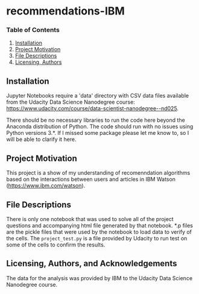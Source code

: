 # recommendations-IBM

### Table of Contents

1. [Installation](#installation)
2. [Project Motivation](#motivation)
3. [File Descriptions](#files)
4. [Licensing, Authors](#licensing)

## Installation <a name="installation"></a>

Jupyter Notebooks require a 'data' directory with CSV data files available from the Udacity Data Science Nanodegree course: https://www.udacity.com/course/data-scientist-nanodegree--nd025.

There should be no necessary libraries to run the code here beyond the Anaconda distribution of Python. The code should run with no issues using Python versions 3.*. If I missed some package please let me know to, so I will be able to clarify it here.

## Project Motivation <a name="motivation"></a>

This project is a show of my understanding of recomenndation algorithms based on the interactions between users and articles in IBM Watson (https://www.ibm.com/watson).

## File Descriptions <a name="files"></a>

There is only one notebook that was used to solve all of the project questions and accompanying html file generated by that notebook. *.p files are the pickle files that were used by the notebook to load data to verify of the cells. The `project_test.py` is a file provided by Udacity to run test on some of the cells to confirm the results.  

## Licensing, Authors, and Acknowledgements <a name="licensing"></a>

The data for the analysis was provided by IBM to the Udacity Data Science Nanodegree course.
